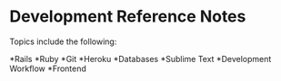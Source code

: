 Development Reference Notes
================================

Topics include the following:

*Rails
*Ruby
*Git
*Heroku
*Databases
*Sublime Text
*Development Workflow
*Frontend
